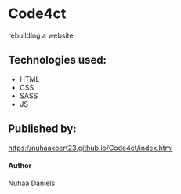 # Code4ct
rebuilding a website

## Technologies used:
- HTML
- CSS
- SASS
- JS

## Published by:
https://nuhaakoert23.github.io/Code4ct/index.html

#### Author
Nuhaa Daniels
